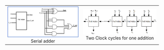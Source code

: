 <p align="center">
  <table>
    <tr>
      <td>
        <img src="https://github.com/pasiramavishan/myImages/blob/main/full%20adder.png" width="500px" />
        <br>
        <center>Serial adder</center>
      </td>
      <td>
        <img src="https://github.com/pasiramavishan/myImages/blob/main/n%20adder.png" width="500px" />
        <br>
        <center>Two Clock cycles for one addition</center>
      </td>
    </tr>
  </table>
</p>
